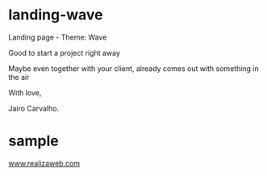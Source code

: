 # landing-wave
Landing page - Theme: Wave

Good to start a project right away

Maybe even together with your client, already comes out with something in the air

With love, 

Jairo Carvalho.

# sample
www.realizaweb.com
